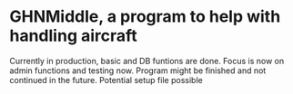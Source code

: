 # GHNMiddle, a program to help with handling aircraft
Currently in production, basic and DB funtions are done.
Focus is now on admin functions and testing now.
Program might be finished and not continued in the future.
Potential setup file possible
